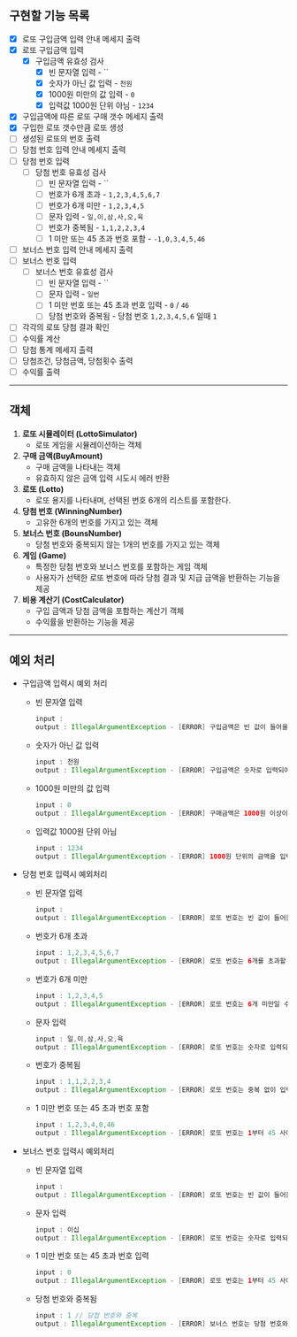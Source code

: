## 구현할 기능 목록

- [x]  로또 구입금액 입력 안내 메세지 출력
- [x]  로또 구입금액 입력
    - [x]  구입금액 유효성 검사
        - [x]  빈 문자열 입력 -  ``
        - [x]  숫자가 아닌 값 입력 - `천원`
        - [x]  1000원 미만의 값 입력 - `0`
        - [x]  입력값 1000원 단위 아님 - `1234`
- [x]  구입금액에 따른 로또 구매 갯수 메세지 출력
- [x]  구입한 로또 갯수만큼 로또 생성
- [ ]  생성된 로또의 번호 출력
- [ ]  당첨 번호 입력 안내 메세지 출력
- [ ]  당첨 번호 입력
    - [ ]  당첨 번호 유효성 검사
        - [ ]  빈 문자열 입력 -  ``
        - [ ]  번호가 6개 초과 - `1,2,3,4,5,6,7`
        - [ ]  번호가 6개 미만 - `1,2,3,4,5`
        - [ ]  문자 입력 - `일,이,삼,사,오,육`
        - [ ]  번호가 중복됨 - `1,1,2,2,3,4`
        - [ ]  1 미만 또는 45 초과 번호 포함 - `-1,0,3,4,5,46`
- [ ]  보너스 번호 입력 안내 메세지 출력
- [ ]  보너스 번호 입력
    - [ ]  보너스 번호 유효성 검사
        - [ ]  빈 문자열 입력 -  ``
        - [ ]  문자 입력 - `일번`
        - [ ]  1 미만 번호 또는 45 초과 번호 입력 - `0` / `46`
        - [ ]  당첨 번호와 중복됨 - 당첨 번호 `1,2,3,4,5,6`  일때 `1`
- [ ]  각각의 로또 당첨 결과 확인
- [ ]  수익률 계산
- [ ]  당첨 통계 메세지 출력
- [ ]  당첨조건, 당첨금액, 당첨횟수 출력
- [ ]  수익률 출력

---

## 객체

1. **로또 시뮬레이터 (LottoSimulator)**
    - 로또 게임을 시뮬레이션하는 객체
2. **구매 금액(BuyAmount)**
    - 구매 금액을 나타내는 객체
    - 유효하지 않은 금액 입력 시도시 에러 반환
3. **로또 (Lotto)**
    - 로또 용지를 나타내며, 선택된 번호 6개의 리스트를 포함한다.
4. **당첨 번호 (WinningNumber)**
    - 고유한 6개의 번호를 가지고 있는 객체
5. **보너스 번호 (BounsNumber)**
    - 당첨 번호와 중복되지 않는 1개의 번호를 가지고 있는 객체
6. **게임 (Game)**
    - 특정한 당첨 번호와 보너스 번호를 포함하는 게임 객체
    - 사용자가 선택한 로또 번호에 따라 당첨 결과 및 지급 금액을 반환하는 기능을 제공
7. **비용 계산기 (CostCalculator)**
    - 구입 금액과 당첨 금액을 포함하는 계산기 객체
    - 수익률을 반환하는 기능을 제공

---

## 예외 처리

- 구입금액 입력시 예외 처리
    - 빈 문자열 입력

        ```java
        input : 
        output : IllegalArgumentException - [ERROR] 구입금액은 빈 값이 들어올 수 없습니다.
        ```

    - 숫자가 아닌 값 입력

        ```java
        input : 천원
        output : IllegalArgumentException - [ERROR] 구입금액은 숫자로 입력되어야 합니다.
        ```

    - 1000원 미만의 값 입력

        ```java
        input : 0
        output : IllegalArgumentException - [ERROR] 구매금액은 1000원 이상이어야 합니다.
        ```

    - 입력값 1000원 단위 아님

        ```java
        input : 1234
        output : IllegalArgumentException - [ERROR] 1000원 단위의 금액을 입력해야 합니다.
        ```

- 당첨 번호 입력시 예외처리
    - 빈 문자열 입력

        ```java
        input : 
        output : IllegalArgumentException - [ERROR] 로또 번호는 빈 값이 들어올 수 없습니다.
        ```

    - 번호가 6개 초과

        ```java
        input : 1,2,3,4,5,6,7
        output : IllegalArgumentException - [ERROR] 로또 번호는 6개를 초과할 수 없습니다.
        ```

    - 번호가 6개 미만

        ```java
        input : 1,2,3,4,5
        output : IllegalArgumentException - [ERROR] 로또 번호는 6개 미만일 수 없습니다.
        ```

    - 문자 입력

        ```java
        input : 일,이,삼,사,오,육
        output : IllegalArgumentException - [ERROR] 로또 번호는 숫자로 입력되어야 합니다.
        ```

    - 번호가 중복됨

        ```java
        input : 1,1,2,2,3,4
        output : IllegalArgumentException - [ERROR] 로또 번호는 중복 없이 입력되어야 합니다.
        ```

    - 1 미만 번호 또는 45 초과 번호 포함

        ```java
        input : 1,2,3,4,0,46
        output : IllegalArgumentException - [ERROR] 로또 번호는 1부터 45 사이의 숫자여야 합니다.
        ```

- 보너스 번호 입력시 예외처리
    - 빈 문자열 입력

        ```java
        input : 
        output : IllegalArgumentException - [ERROR] 로또 번호는 빈 값이 들어올 수 없습니다.
        ```

    - 문자 입력

        ```java
        input : 이십
        output : IllegalArgumentException - [ERROR] 로또 번호는 숫자로 입력되어야 합니다.
        ```

    - 1 미만 번호 또는 45 초과 번호 입력

        ```java
        input : 0
        output : IllegalArgumentException - [ERROR] 로또 번호는 1부터 45 사이의 숫자여야 합니다.
        ```

    - 당첨 번호와 중복됨

        ```java
        input : 1 // 당첩 번호와 중복
        output : IllegalArgumentException - [ERROR] 보너스 번호는 당첨 번호와 중복 없이 입력되어야 합니다.
        ```
